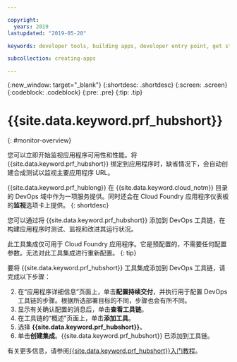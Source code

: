 ```yaml
---

copyright:
  years: 2019
lastupdated: "2019-05-20"

keywords: developer tools, building apps, developer entry point, get started coding, DevOps, toolchain, monitoring, monitor, health

subcollection: creating-apps

---
```

{:new_window: target="_blank"}
{:shortdesc: .shortdesc}
{:screen: .screen}
{:codeblock: .codeblock}
{:pre: .pre}
{:tip: .tip}

# {{site.data.keyword.prf_hubshort}}
{: #monitor-overview}

您可以立即开始监视应用程序可用性和性能。将 {{site.data.keyword.prf_hubshort}} 绑定到应用程序时，缺省情况下，会自动创建合成测试以监视主要应用程序 URL。

{{site.data.keyword.prf_hublong}} 在 {{site.data.keyword.cloud_notm}} 目录的 DevOps 域中作为一项服务提供。同时还会在 Cloud Foundry 应用程序仪表板的**监视**选项卡上提供。
{: shortdesc}

您可以通过将 {{site.data.keyword.prf_hubshort}} 添加到 DevOps 工具链，在构建应用程序时测试、监视和改进其运行状况。

此工具集成仅可用于 Cloud Foundry 应用程序。它是预配置的，不需要任何配置参数。无法对此工具集成进行重新配置。
{: tip}

要将 {{site.data.keyword.prf_hubshort}} 工具集成添加到 DevOps 工具链，请完成以下步骤：

2. 在“应用程序详细信息”页面上，单击**配置持续交付**，并执行用于配置 DevOps 工具链的步骤。根据所选部署目标的不同，步骤也会有所不同。
3. 显示有关确认配置的消息后，单击**查看工具链**。
4. 在工具链的“概述”页面上，单击**添加工具**。
5. 选择 **{{site.data.keyword.prf_hubshort}}**。
6. 单击**创建集成**。{{site.data.keyword.prf_hubshort}} 已添加到工具链。

有关更多信息，请参阅[{{site.data.keyword.prf_hubshort}}入门教程](/docs/services/AvailabilityMonitoring?topic=availability-monitoring-avmon_gettingstarted)。 
